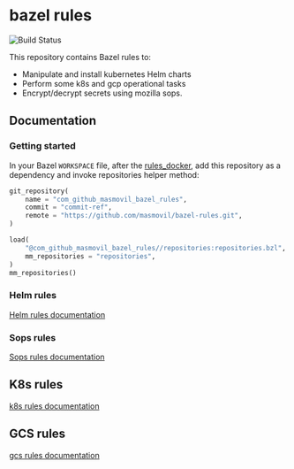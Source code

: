 # bazel rules

![Build Status](https://github.com/masmovil/bazel-rules/actions/workflows/integration-tests.yaml/badge.svg)

This repository contains Bazel rules to:
- Manipulate and install kubernetes Helm charts
- Perform some k8s and gcp operational tasks
- Encrypt/decrypt secrets using mozilla sops.

## Documentation

### Getting started

In your Bazel `WORKSPACE` file, after the [rules_docker](https://github.com/bazelbuild/rules_docker#setup), add this repository as a dependency and invoke repositories helper method:

```python
git_repository(
    name = "com_github_masmovil_bazel_rules",
    commit = "commit-ref",
    remote = "https://github.com/masmovil/bazel-rules.git",
)

load(
    "@com_github_masmovil_bazel_rules//repositories:repositories.bzl",
    mm_repositories = "repositories",
)
mm_repositories()
```

### Helm rules

[Helm rules documentation](helm/README.md)

### Sops rules

[Sops rules documentation](sops/README.md)

## K8s rules

[k8s rules documentation](k8s/README.md)

## GCS rules

[gcs rules documentation](gcs/README.md)
